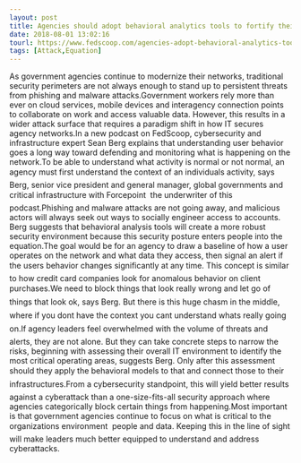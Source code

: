 ```yaml
---
layout: post
title: Agencies should adopt behavioral analytics tools to fortify their security, expert says
date: 2018-08-01 13:02:16
tourl: https://www.fedscoop.com/agencies-adopt-behavioral-analytics-tools-fortify-security-expert-says/
tags: [Attack,Equation]
---
```

As government agencies continue to modernize their networks, traditional security perimeters are not always enough to stand up to persistent threats from phishing and malware attacks.Government workers rely more than ever on cloud services, mobile devices and interagency connection points to collaborate on work and access valuable data. However, this results in a wider attack surface that requires a paradigm shift in how IT secures agency networks.In a new podcast on FedScoop, cybersecurity and infrastructure expert Sean Berg explains that understanding user behavior goes a long way toward defending and monitoring what is happening on the network.To be able to understand what activity is normal or not normal, an agency must first understand the context of an individuals activity, says Berg, senior vice president and general manager, global governments and critical infrastructure with Forcepoint  the underwriter of this podcast.Phishing and malware attacks are not going away, and malicious actors will always seek out ways to socially engineer access to accounts. Berg suggests that behavioral analysis tools will create a more robust security environment because this security posture enters people into the equation.The goal would be for an agency to draw a baseline of how a user operates on the network and what data they access, then signal an alert if the users behavior changes significantly at any time. This concept is similar to how credit card companies look for anomalous behavior on client purchases.We need to block things that look really wrong and let go of things that look ok, says Berg. But there is this huge chasm in the middle, where if you dont have the context you cant understand whats really going on.If agency leaders feel overwhelmed with the volume of threats and alerts, they are not alone. But they can take concrete steps to narrow the risks, beginning with assessing their overall IT environment to identify the most critical operating areas, suggests Berg. Only after this assessment should they apply the behavioral models to that and connect those to their infrastructures.From a cybersecurity standpoint, this will yield better results against a cyberattack than a one-size-fits-all security approach where agencies categorically block certain things from happening.Most important is that government agencies continue to focus on what is critical to the organizations environment  people and data. Keeping this in the line of sight will make leaders much better equipped to understand and address cyberattacks.